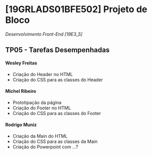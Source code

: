 # [19GRLADS01BFE502] Projeto de Bloco
*Desenvolvimento Front-End [19E3_5]*

## TP05 - Tarefas Desempenhadas
#### Wesley Freitas
- Criação do Header no HTML
- Criação do CSS para as classes do Header

#### Michel Ribeiro
- Prototipação da página
- Criação do Footer no HTML
- Criação do CSS para as classes do Footer

#### Rodrigo Muniz
- Criação da Main do HTML
- Criação do CSS para as classes da Main
- Criação do Powerpoint com ...?
